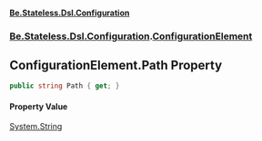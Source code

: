 #### [Be.Stateless.Dsl.Configuration](README.md 'README')
### [Be.Stateless.Dsl.Configuration](Be.Stateless.Dsl.Configuration.md 'Be.Stateless.Dsl.Configuration').[ConfigurationElement](ConfigurationElement.md 'Be.Stateless.Dsl.Configuration.ConfigurationElement')

## ConfigurationElement.Path Property

```csharp
public string Path { get; }
```

#### Property Value
[System.String](https://docs.microsoft.com/en-us/dotnet/api/System.String 'System.String')